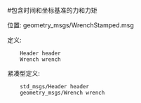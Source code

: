 #包含时间和坐标基准的力和力矩

位置: geometry_msgs/WrenchStamped.msg

定义:

		Header header
		Wrench wrench

紧凑型定义:

		std_msgs/Header header
		geometry_msgs/Wrench wrench
